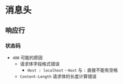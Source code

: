 # 消息头

## 响应行

### 状态码

* `400` 可能的原因
  * 请求体字段格式错误
    * `Host : localhost` - `Host` 与 `:` 直接不能有空格
  * `Content-Length` 请求体的长度计算错误
